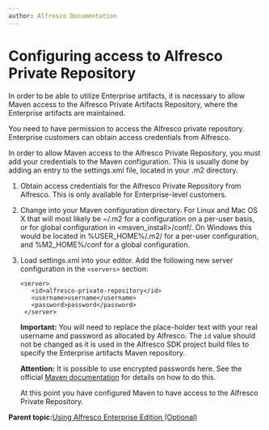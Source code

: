 ```yaml
---
author: Alfresco Documentation
---
```


# Configuring access to Alfresco Private Repository

In order to be able to utilize Enterprise artifacts, it is necessary to allow Maven access to the Alfresco Private Artifacts Repository, where the Enterprise artifacts are maintained.

You need to have permission to access the Alfresco private repository. Enterprise customers can obtain access credentials from Alfresco.

In order to allow Maven access to the Alfresco Private Repository, you must add your credentials to the Maven configuration. This is usually done by adding an entry to the settings.xml file, located in your .m2 directory.

1.  Obtain access credentials for the Alfresco Private Repository from Alfresco. This is only available for Enterprise-level customers.

2.  Change into your Maven configuration directory. For Linux and Mac OS X that will most likely be ~/.m2 for a configuration on a per-user basis, or for global configuration in <maven\_install\>/conf/. On Windows this would be located in %USER\_HOME%/.m2/ for a per-user configuration, and %M2\_HOME%/conf for a global configuration.

3.  Load settings.xml into your editor. Add the following new server configuration in the `<servers>` section:

    ```
    <server>
       <id>alfresco-private-repository</id>
       <username>username</username>
       <password>password</password>
     </server>
    ```

    **Important:** You will need to replace the place-holder text with your real username and password as allocated by Alfresco. The `id` value should not be changed as it is used in the Alfresco SDK project build files to specify the Enterprise artifacts Maven repository.

    **Attention:** It is possible to use encrypted passwords here. See the official [Maven documentation](http://maven.apache.org/guides/mini/guide-encryption.html) for details on how to do this.

    At this point you have configured Maven to have access to the Alfresco Private Repository.


**Parent topic:**[Using Alfresco Enterprise Edition \(Optional\)](../concepts/alfresco-sdk-using-enterprise-edition.md)

